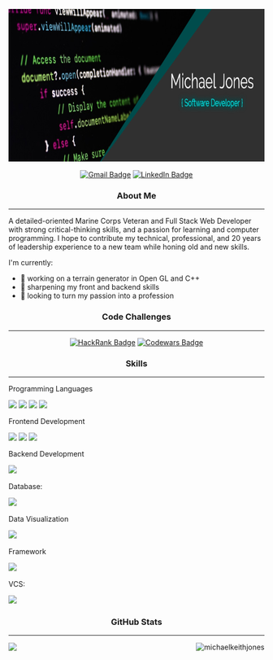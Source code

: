 <p align="center"> <img width="800" height="300" src="https://github.com/MichaelKeithJones/MichaelKeithJones/blob/main/FotoJet.png"> </p>

<div align="center">

[![Gmail Badge](https://img.shields.io/badge/Gmail-Contact-None?style=flat&logo=gmail&logoColor=white&color=004D4D)](mailto:michael.k.jones.20@gmail.com)
[![LinkedIn Badge](https://img.shields.io/badge/LinkedIn-Profile-None?style=flat&logo=linkedin&logoColor=white&color=004D4D)](https://www.linkedin.com/in/michaelkeithjones/)

</div>


<p align="center"> <h3 align="center">About Me</h3> </p>
<hr>

A detailed-oriented Marine Corps Veteran and Full Stack Web Developer with strong critical-thinking skills, and a passion for learning and computer programming. I hope to contribute my technical, professional, and 20 years of leadership experience to a new team while honing old and new skills.

I'm currently:
- 🔭  working on a terrain generator in Open GL and C++
- 🌱  sharpening my front and backend skills
- 👯  looking to turn my passion into a profession

<p align="center"> <h3 align="center">Code Challenges</h3> </p>
<hr>

<div align="center">
  
  [![HackRank Badge](https://img.shields.io/badge/Coding-HackerRank-None?style=flat&logo=hackerrank&logoColor=white&color=inactive)](https://www.hackerrank.com/michael_k_jones1)
  [![Codewars Badge](https://img.shields.io/badge/Coding-Codewars-None?style=flat&logo=codewars&logoColor=white&color=inactive)](https://www.codewars.com/users/MichaelKeithJones)
  
</div> 

<p align="center"> <h3 align="center">Skills</h3> </p>

<hr>

Programming Languages

<div align="left">
  
  ![](https://img.shields.io/badge/Language-C++-None?style=flat&logo=cplusplus&logoColor=white&color=red)
  ![](https://img.shields.io/badge/Language-Java-None?style=flat&logo=java&logoColor=white&color=red)
  ![](https://img.shields.io/badge/Language-JavaScript-None?style=flat&logo=javascript&logoColor=white&color=red)
  ![](https://img.shields.io/badge/Language-Python-None?style=flat&logo=python&logoColor=white&color=red)
  
</div> 

Frontend Development

<div align="left">
  
  ![](https://img.shields.io/badge/Frontend-Bootstrap-None?style=flat&logo=bootstrap&logoColor=white&color=yellow)
  ![](https://img.shields.io/badge/Frontend-CSS3-None?style=flat&logo=css3&logoColor=white&color=yellow)
  ![](https://img.shields.io/badge/Frontend-HTML-None?style=flat&logo=html5&logoColor=white&color=yellow)
  
</div> 

Backend Development

<div align="left">
  
  ![](https://img.shields.io/badge/Backend-Spring-None?style=flat&logo=spring&logoColor=white&color=green)
  
</div>

Database: 

<div align="left">
  
  ![](https://img.shields.io/badge/Database-MySQL-None?style=flat&logo=mysql&logoColor=white&color=blue)
  
</div> 
  
Data Visualization

<div align="left">
  
  ![](https://img.shields.io/badge/Data-Chart.js-None?style=flat&logo=chartdotjs&logoColor=white&color=blueviolet)
  
</div>

Framework

<div align="left">
  
  ![](https://img.shields.io/badge/Framework-Flask-None?style=flat&logo=flask&logoColor=white&color=ff69b4)
  
</div> 

VCS:

<div align="left">
  
  ![](https://img.shields.io/badge/VCS-Git-None?style=flat&logo=git&logoColor=white&color=white)
  
</div> 

<p align="left"> <h3 align="center">GitHub Stats</h3> </p>

<hr>

<img align="left" src="https://github-readme-stats.vercel.app/api/top-langs?username=michaelkeithjones&&show_icons=true&theme=vue-dark&layout=compact"/>

<p>&nbsp;<img align="right" src="https://github-readme-stats.vercel.app/api?username=michaelkeithjones&show_icons=true&theme=vue-dark" alt="michaelkeithjones" height="250"/></p>
  
